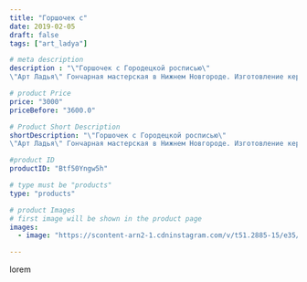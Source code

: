```yaml
---
title: "Горшочек с"
date: 2019-02-05
draft: false
tags: ["art_ladya"]

# meta description
description : "\"Горшочек с Городецкой росписью\"
\"Арт Ладья\" Гончарная мастерская в Нижнем Новгороде. Изготовление керамики и мастер//-классы по обучению.  #гончар #исскуст"

# product Price
price: "3000"
priceBefore: "3600.0"

# Product Short Description
shortDescription: "\"Горшочек с Городецкой росписью\"
\"Арт Ладья\" Гончарная мастерская в Нижнем Новгороде. Изготовление керамики и мастер//-классы по обучению.  #гончар #исскуство #potter #ладья #керамикаручнаяработа #гончарнаямастерская #керамиканазаказ #handmade #garnish #керамика #гончарнаяпосуда #эксклюзивнаякерамика #painter #dragon #decor #ceramicar #pot #claygoods #restaurant #earthenware #ceramic #design #горшки #ceramicart #decanter #carafe #clay #горшок #авторскаякерамика #городецкаяроспись"

#product ID
productID: "Btf50Yngw5h"

# type must be "products"
type: "products"

# product Images
# first image will be shown in the product page
images:
  - image: "https://scontent-arn2-1.cdninstagram.com/v/t51.2885-15/e35/50047182_398313927590248_4825995605144023774_n.jpg?tp=1&_nc_ht=scontent-arn2-1.cdninstagram.com&_nc_cat=104&_nc_ohc=Vp-XT1CHAVAAX9wipK2&ccb=7-4&oh=dfc291a8ab10c3a5debcc0a769153a06&oe=6084EF94&_nc_sid=86f79a&ig_cache_key=MTk3MjU0OTQ1MDMwODE5Mzg4OQ%3D%3D.2-ccb7-4"

---
```

lorem
